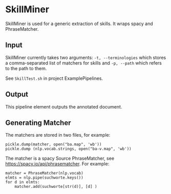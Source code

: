 # SkillMiner

SkillMiner is used for a generic extraction of skills. It wraps spacy and PhraseMatcher.

## Input 

SkillMiner currently takes two arguments: ``-t, --terminologies`` which stores a comma-separated list of matchers for skills and ``-p, --path`` which refers to the path to them.

See ``SkillTest.sh`` in project ExamplePipelines.

## Output

This pipeline element outputs the annotated document.

## Generating Matcher

The matchers are stored in two files, for example:

```
pickle.dump(matcher, open("ba.map", 'wb'))
pickle.dump (nlp.vocab.strings, open("ba-v.map", 'wb'))
``` 

The matcher is a spacy Source PhraseMatcher, see https://spacy.io/api/phrasematcher. For example:

``` 
matcher = PhraseMatcher(nlp.vocab)
elmts = nlp.pipe(suchworte.keys())
for d in elmts:
    matcher.add(suchworte[str(d)], [d] )
```
